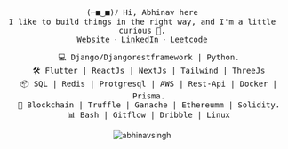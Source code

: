<p align="center">
 <samp>(⌐■‿■)ﾉ  Hi, Abhinav here</samp>
 </br>
  <samp>
    I like to build things in the right way, and I'm a little curious 👀.<br/>
    <a href="https://abhinavsingh.me">Website</a> ᐧ
    <a href="https://www.linkedin.com/in/abhinavsingh0923">LinkedIn</a> ᐧ
   <a href="https://leetcode.com/u/singhabhinav0923/">Leetcode</a>
  </samp>
</p>

<ul align="center">
  <samp align="center">💻 Django/Djangorestframework | Python.</samp></br>
  <samp align="center">🛠 Flutter | ReactJs | NextJs | Tailwind | ThreeJs</samp></br>
  <samp align="center">📦 SQL | Redis | Protgresql | AWS | Rest-Api | Docker | Prisma.</samp></br>
  <samp align="center">💅 Blockchain | Truffle | Ganache | Ethereumm | Solidity.</samp></br>
  <samp align="center" >📊 Bash | Gitflow | Dribble | Linux</samp></br>
</ul>

<p align="center">
  <img src="https://github-readme-stats.vercel.app/api/top-langs?username=abhinavsingh0923&show_icons=true&locale=en&layout=compact&icon_color=2F81F7&count_private=true&theme=gotham&text_color=999999&bg_color=00000000&title_color=2F81F7&hide_border=true" alt="abhinavsingh" />
